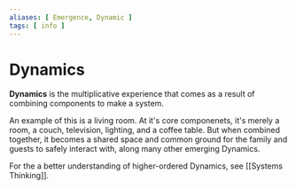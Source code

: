 ```yaml
---
aliases: [ Emergence, Dynamic ]
tags: [ info ]
---
```

# Dynamics
**Dynamics** is the multiplicative experience that comes as a result of combining components to make a system.

An example of this is a living room. At it's core componenets, it's merely a room, a couch, television, lighting, and a coffee table. But when combined together, it becomes a shared space and common ground for the family and guests to safely interact with, along many other emerging Dynamics.

For the a better understanding of higher-ordered Dynamics, see [[Systems Thinking]].